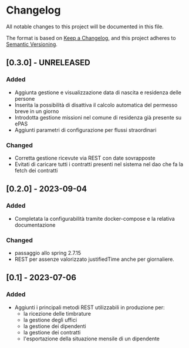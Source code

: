 # Changelog
All notable changes to this project will be documented in this file.

The format is based on [Keep a Changelog](https://keepachangelog.com/en/1.0.0/),
and this project adheres to [Semantic Versioning](https://semver.org/spec/v2.0.0.html).

## [0.3.0] - UNRELEASED
### Added
 - Aggiunta gestione e visualizzazione data di nascita e residenza delle persone
 - Inserita la possibilità di disattiva il calcolo automatica del permesso breve in un giorno
 - Introdotta gestione missioni nel comune di residenza già presente su ePAS
 - Aggiunti parametri di configurazione per flussi straordinari

### Changed
 - Corretta gestione ricevute via REST con date sovrapposte
 - Evitati di caricare tutti i contratti presenti nel sistema nel dao che fa la fetch
   dei contratti

## [0.2.0] - 2023-09-04
### Added
 - Completata la configurabilità tramite docker-compose e la relativa documentazione

### Changed
 - passaggio allo spring 2.7.15
 - REST per assenze valorizzato justifiedTime anche per giornaliere.


## [0.1] - 2023-07-06
### Added
 - Aggiunti i principali metodi REST utilizzabili in produzione per:
    - la ricezione delle timbrature
    - la gestione degli uffici
    - la gestione dei dipendenti
    - la gestione dei contratti
    - l'esportazione della situazione mensile di un dipendente
